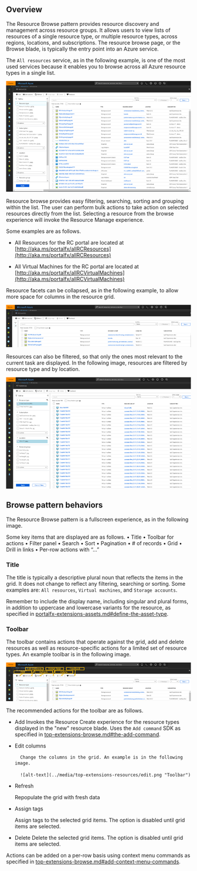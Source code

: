
<a name="overview"></a>
## Overview

The Resource Browse pattern provides resource discovery and management across resource groups. It allows users to view lists of resources of a single resource type, or multiple resource types, across regions, locations, and subscriptions.  The resource browse page, or the Browse blade, is typically the entry point into an Azure service.

The `All resources` service, as in the following example, is one of the most used services because it enables you to browse across all Azure resource types in a single list.  
  
![alt-text](../media/top-extensions-resources/allResources.png "All resources – unfiltered")
  
Resource browse provides easy filtering, searching, sorting and grouping within the list.  The user can perform bulk actions to take action on selected resources directly from the list.  Selecting a resource from the browse experience will invoke the Resource Manage experience.

Some examples are as follows.

* All Resources for the RC portal are located at   [http://aka.ms/portalfx/allRCResources](http://aka.ms/portalfx/allRCResources)

* All Virtual Machines for the RC portal are located at  [http://aka.ms/portalfx/allRCVirtualMachines](http://aka.ms/portalfx/allRCVirtualMachines)

Resource facets can be collapsed, as in the following example, to allow more space for columns in the resource grid.

![alt-text](../media/top-extensions-resources/noFacets.png "Resource screen with facet pane collapsed")

 Resources can also be filtered, so that only the ones most relevant to the current task are displayed. In the following image, resources are filtered by resource type and by location.
 
![alt-text](../media/top-extensions-resources/filtered.png "Filtered Resources")

<a name="browse-pattern-behaviors"></a>
## Browse pattern behaviors

The Resource Browse pattern is a fullscreen experience, as in the following image.

Some key items that are displayed are as follows.
•	Title
•	Toolbar for actions
•	Filter panel
•	Search
•	Sort
•	Pagination
•	# of records
•	Grid
•	Drill in links
•	Per-row actions with “…”

<a name="browse-pattern-behaviors-title"></a>
### Title

The title is typically a descriptive plural noun that reflects the items in the grid.  It does not change to reflect any filtering, searching or sorting. Some examples are: `All resources`, `Virtual machines`, and `Storage accounts`. 

Remember to include the display name, including singular and plural forms, in addition to uppercase and lowercase variants for the resource, as specified in [portalfx-extensions-assets.md#define-the-asset-type](portalfx-extensions-assets.md#define-the-asset-type).

<a name="browse-pattern-behaviors-toolbar"></a>
### Toolbar

The toolbar contains actions that operate against the grid, add and delete resources as well as resource-specific actions for a limited set of resource types. An example toolbar is in the following image.

  
![alt-text](../media/top-extensions-resources/toolbar.png "Toolbar")
  
The recommended actions for the toolbar are as follows.

* Add
    Invokes the Resource Create experience for the resource types displayed in the "new" resource blade.  Uses the `Add command` SDK as specified in [top-extensions-browse.md#the-add-command](top-extensions-browse.md#the-add-command).

* Edit columns

        Change the columns in the grid. An example is in the following image.
  
        ![alt-text](../media/top-extensions-resources/edit.png "Toolbar")
  
* Refresh

    Repopulate the grid with fresh data

* Assign tags

    Assign tags to the selected grid items.  The option is disabled until grid items are selected.

* Delete
    Delete the selected grid items.  The option is disabled until grid items are selected.

Actions can be added on a per-row basis using context menu commands as specified in [top-extensions-browse.md#add-context-menu-commands](top-extensions-browse.md#add-context-menu-commands).
